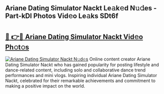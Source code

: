 ## Ariane Dating Simulator Nackt Le𝚊k𝚎d N𝚞𝚍es - Part-kDl Photos Vid𝚎o Le𝚊ks SDt6f

# <h2><a href="http://fb2i40.evod.top/?m=Ariane+Dating+Simulator+Nackt">🔗 👉🔴 Ariane Dating Simulator Nackt Vid𝚎o Ph𝚘t𝚘s</a></h2>

[![Ariane Dating Simulator Nackt N𝚞d𝚎s](https://i.imgur.com/8V9OHl7.gif)](http://fb2i40.evod.top/?m=Ariane+Dating+Simulator+Nackt)
Online content creator Ariane Dating Simulator Nackt who has gained popularity for posting lifestyle and dance-related content, including solo and collaborative dance trend performances and mini vlogs. Inspiring individual Ariane Dating Simulator Nackt, celebrated for their remarkable achievements and commitment to making a positive impact on the world. 
